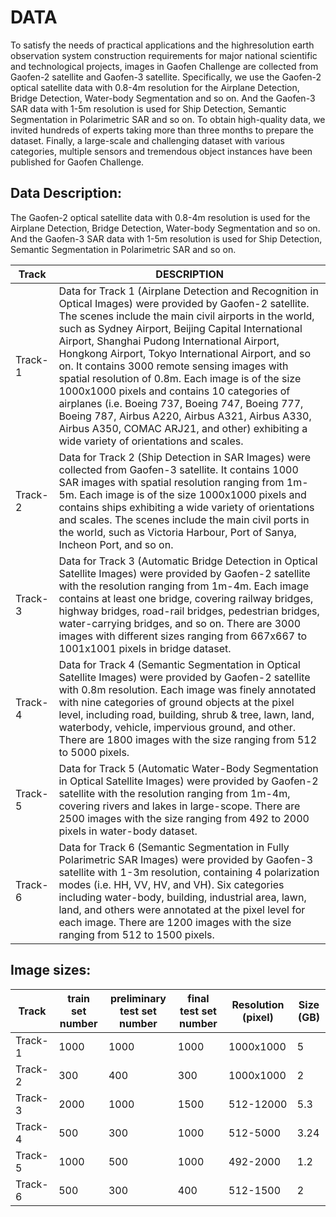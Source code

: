 # DATA 
To satisfy the needs of practical applications and the highresolution earth observation system construction requirements for major national scientific and technological projects, images in Gaofen Challenge are collected from Gaofen-2 satellite and Gaofen-3 satellite. Specifically, we use the Gaofen-2 optical satellite data with 0.8-4m resolution for the Airplane Detection, Bridge Detection, Water-body Segmentation and so on. And the Gaofen-3 SAR data with 1-5m resolution is used for Ship Detection, Semantic Segmentation in Polarimetric SAR and so on. To obtain high-quality data, we invited hundreds of experts taking more than three months to prepare the dataset. Finally, a large-scale and challenging dataset with various categories, multiple sensors and tremendous object instances have been published for Gaofen Challenge.

## Data Description:
The Gaofen-2 optical satellite data with 0.8-4m resolution is used for the Airplane Detection, Bridge Detection, Water-body Segmentation and so on. And the Gaofen-3 SAR data with 1-5m resolution is used for Ship Detection, Semantic Segmentation in Polarimetric SAR and so on.

|    Track    | DESCRIPTION |
| ----------- | ----------- |
|   Track-1   | Data for Track 1 (Airplane Detection and Recognition in Optical Images) were provided by Gaofen-2 satellite. The scenes include the main civil airports in the world, such as Sydney Airport, Beijing Capital International Airport, Shanghai Pudong International Airport, Hongkong Airport, Tokyo International Airport, and so on. It contains 3000 remote sensing images with spatial resolution of 0.8m. Each image is of the size 1000x1000 pixels and contains 10 categories of airplanes (i.e. Boeing 737, Boeing 747, Boeing 777, Boeing 787, Airbus A220, Airbus A321, Airbus A330, Airbus A350, COMAC ARJ21, and other) exhibiting a wide variety of orientations and scales. |
|   Track-2   | Data for Track 2 (Ship Detection in SAR Images) were collected from Gaofen-3 satellite. It contains 1000 SAR images with spatial resolution ranging from 1m-5m. Each image is of the size 1000x1000 pixels and contains ships exhibiting a wide variety of orientations and scales. The scenes include the main civil ports in the world, such as Victoria Harbour, Port of Sanya, Incheon Port, and so on. |
|   Track-3   | Data for Track 3 (Automatic Bridge Detection in Optical Satellite Images) were provided by Gaofen-2 satellite with the resolution ranging from 1m-4m. Each image contains at least one bridge, covering railway bridges, highway bridges, road-rail bridges, pedestrian bridges, water-carrying bridges, and so on. There are 3000 images with different sizes ranging from 667x667 to 1001x1001 pixels in bridge dataset. |
|   Track-4   | Data for Track 4 (Semantic Segmentation in Optical Satellite Images) were provided by Gaofen-2 satellite with 0.8m resolution. Each image was finely annotated with nine categories of ground objects at the pixel level, including road, building, shrub & tree, lawn, land, waterbody, vehicle, impervious ground, and other. There are 1800 images with the size ranging from 512 to 5000 pixels. |
|   Track-5   | Data for Track 5 (Automatic Water-Body Segmentation in Optical Satellite Images) were provided by Gaofen-2 satellite with the resolution ranging from 1m-4m, covering rivers and lakes in large-scope. There are 2500 images with the size ranging from 492 to 2000 pixels in water-body dataset. |
|   Track-6   | Data for Track 6 (Semantic Segmentation in Fully Polarimetric SAR Images) were provided by Gaofen-3 satellite with 1-3m resolution, containing 4 polarization modes (i.e. HH, VV, HV, and VH). Six categories including water-body, building, industrial area, lawn, land, and others were annotated at the pixel level for each image. There are 1200 images with the size ranging from 512 to 1500 pixels. |


## Image sizes:

| Track   | train set number | preliminary test set number | final test set number | Resolution (pixel) | Size (GB) |
| ------- | -----------------| --------------------------- | ----------------------| ------------------ | --------- |
| Track-1 | 1000 | 1000 | 1000 | 1000x1000 | 5 |
| Track-2 | 300 | 400 | 300 |1000x1000 | 2 |
| Track-3 | 2000 | 1000 | 1500 |512-12000 | 5.3 |
| Track-4 | 500 | 300 | 1000 | 512-5000   | 3.24 |
| Track-5 | 1000 | 500 | 1000 |492-2000   | 1.2 |
| Track-6 | 500 | 300 | 400 | 512-1500   | 2 |
